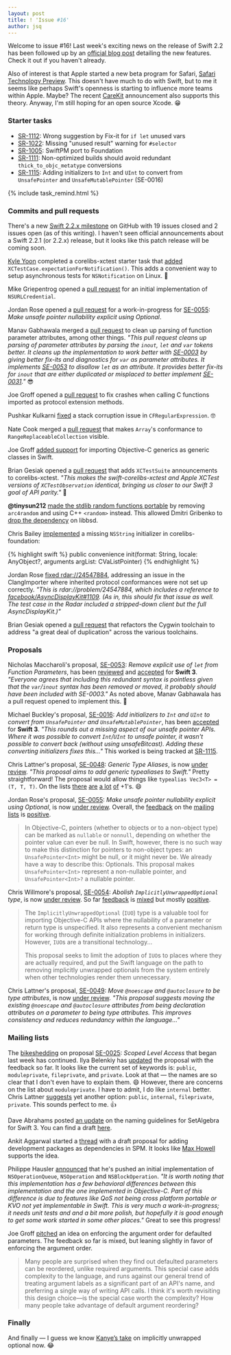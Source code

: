```yaml
---
layout: post
title: ! 'Issue #16'
author: jsq
---
```


Welcome to issue #16! Last week's exciting news on the release of Swift 2.2 has been followed up by an [official blog post](https://swift.org/blog/swift-2-2-new-features/) detailing the new features. Check it out if you haven't already.

Also of interest is that Apple started a new beta program for Safari, [Safari Technology Preview](https://developer.apple.com/safari/technology-preview/). This doesn't have much to do with Swift, but to me it seems like perhaps Swift's openness is starting to influence more teams within Apple. Maybe? The recent [CareKit](http://www.apple.com/pr/library/2016/03/21Apple-Advances-Health-Apps-with-CareKit.html) announcement also supports this theory. Anyway, I'm still hoping for an open source Xcode. 😁

<!--excerpt-->

### Starter tasks

- [SR-1112](https://bugs.swift.org/browse/SR-1112): Wrong suggestion by Fix-it for `if let` unused vars
- [SR-1022](https://bugs.swift.org/browse/SR-1022): Missing "unused result" warning for `#selector`
- [SR-1005](https://bugs.swift.org/browse/SR-1005): SwiftPM port to Foundation
- [SR-1111](https://bugs.swift.org/browse/SR-1111): Non-optimized builds should avoid redundant `thick_to_objc_metatype` conversions
- [SR-1115](https://bugs.swift.org/browse/SR-1115): Adding initializers to `Int` and `UInt` to convert from `UnsafePointer` and `UnsafeMutablePointer` (SE-0016)

{% include task_remind.html %}

### Commits and pull requests

There's a new [Swift 2.2.x milestone](https://github.com/apple/swift/pulls?utf8=✓&q=milestone%3A%22Swift+2.2.x%22+) on GitHub with 19 issues closed and 2 issues open (as of this writing). I haven't seen official announcements about a Swift 2.2.1 (or 2.2.x) release, but it looks like this patch release will be coming soon.

[Kyle Yoon](https://github.com/yoonapps) completed a corelibs-xctest starter task that [added](https://github.com/apple/swift-corelibs-xctest/pull/85) `XCTestCase.expectationForNotification()`. This adds a convenient way to setup asynchronous tests for `NSNotification` on Linux. 👏

Mike Griepentrog opened a [pull request](https://github.com/apple/swift-corelibs-foundation/pull/302) for an initial implementation of `NSURLCredential`.

Jordan Rose opened a [pull request](https://github.com/apple/swift/pull/1878) for a work-in-progress for [SE-0055](https://github.com/apple/swift-evolution/blob/master/proposals/0055-optional-unsafe-pointers.md): *Make unsafe pointer nullability explicit using Optional*.

Manav Gabhawala merged a [pull request](https://github.com/apple/swift/pull/1812) to clean up parsing of function parameter attributes, among other things. *"This pull request cleans up parsing of parameter attributes by parsing the `inout`, `let` and `var` tokens better. It cleans up the implementation to work better with [SE-0003](https://github.com/apple/swift-evolution/blob/master/proposals/0003-remove-var-parameters.md) by giving better fix-its and diagnostics for `var` as parameter attributes. It implements [SE-0053](https://github.com/apple/swift-evolution/blob/master/proposals/0053-remove-let-from-function-parameters.md) to disallow `let` as an attribute. It provides better fix-its for `inout` that are either duplicated or misplaced to better implement [SE-0031](https://github.com/apple/swift-evolution/blob/master/proposals/0031-adjusting-inout-declarations.md)."* 😎

Joe Groff opened a [pull request](https://github.com/apple/swift/pull/1938) to fix crashes when calling C functions imported as protocol extension methods.

Pushkar Kulkarni [fixed](https://github.com/apple/swift-corelibs-foundation/pull/301) a stack corruption issue in `CFRegularExpression`. 🤓

Nate Cook merged a [pull request](https://github.com/apple/swift/pull/1924) that makes `Array`'s conformance to `RangeReplaceableCollection` visible.

Joe Groff [added support](https://github.com/apple/swift/pull/1816) for importing Objective-C generics as generic classes in Swift.

Brian Gesiak opened a [pull request](https://github.com/apple/swift-corelibs-xctest/pull/84) that adds `XCTestSuite` announcements to corelibs-xctest. *"This makes the swift-corelibs-xctest and Apple XCTest versions of `XCTestObservation` identical, bringing us closer to our Swift 3 goal of API parity."* 🙌

**@tinysun212** [made the stdlib random functions portable](https://github.com/apple/swift/pull/1939) by removing `arc4random` and using C++ `<random>` instead. This allowed Dmitri Gribenko to [drop the dependency](https://github.com/apple/swift/pull/1965) on libbsd.

Chris Bailey [implemented](https://github.com/apple/swift-corelibs-foundation/pull/286) a missing `NSString` initializer in corelibs-foundation:

{% highlight swift %}
public convenience init(format: String, locale: AnyObject?, arguments argList: CVaListPointer)
{% endhighlight %}

Jordan Rose [fixed rdar://24547884](https://github.com/apple/swift/pull/1820), addressing an issue in the ClangImporter where inherited protocol conformances were not set up correctly. *"This is rdar://problem/24547884, which includes a reference to [facebook/AsyncDisplayKit#1109](https://github.com/facebook/AsyncDisplayKit/issues/1109). (As in, this should fix that issue as well. The test case in the Radar included a stripped-down client but the full AsyncDisplayKit.)"*

Brian Gesiak opened a [pull request](https://github.com/apple/swift/pull/1908) that refactors the Cygwin toolchain to address "a great deal of duplication" across the various toolchains.

### Proposals

Nicholas Maccharoli's proposal, [SE-0053](https://github.com/apple/swift-evolution/blob/master/proposals/0053-remove-let-from-function-parameters.md): *Remove explicit use of `let` from Function Parameters*, has been [reviewed](https://lists.swift.org/pipermail/swift-evolution-announce/2016-March/000078.html) and [accepted](https://lists.swift.org/pipermail/swift-evolution-announce/2016-March/000082.html) for **Swift 3**. *"Everyone agrees that including this redundant syntax is pointless given that the `var`/`inout` syntax has been removed or moved, it probably should have been included with SE-0003."* As noted above, Manav Gabhawala has a pull request opened to implement this. 👏

Michael Buckley's proposal, [SE-0016](https://github.com/apple/swift-evolution/blob/master/proposals/0016-initializers-for-converting-unsafe-pointers-to-ints.md): *Add initializers to `Int` and `UInt` to convert from `UnsafePointer` and `UnsafeMutablePointer`*, has been [accepted](https://lists.swift.org/pipermail/swift-evolution-announce/2016-March/000083.html) for **Swift 3**. *"This rounds out a missing aspect of our unsafe pointer APIs. Where it was possible to convert `Int`/`UInt` to unsafe pointer, it wasn't possible to convert back (without using unsafeBitcast). Adding these converting initializers fixes this..."* This worked is being tracked at [SR-1115](https://bugs.swift.org/browse/SR-1115).

Chris Lattner's proposal, [SE-0048](https://github.com/apple/swift-evolution/blob/master/proposals/0048-generic-typealias.md): *Generic Type Aliases*, is now [under review](https://lists.swift.org/pipermail/swift-evolution-announce/2016-March/000077.html). *"This proposal aims to add generic typealiases to Swift."* Pretty straightforward! The proposal would allow things like `typealias Vec3<T> = (T, T, T)`. On the lists [there](https://lists.swift.org/pipermail/swift-evolution/Week-of-Mon-20160321/013425.html) [are](https://lists.swift.org/pipermail/swift-evolution/Week-of-Mon-20160321/013340.html) [a lot](https://lists.swift.org/pipermail/swift-evolution/Week-of-Mon-20160321/013360.html) [of](https://lists.swift.org/pipermail/swift-evolution/Week-of-Mon-20160321/013369.html) +1's. 😄

Jordan Rose's proposal, [SE-0055](https://github.com/apple/swift-evolution/blob/master/proposals/0055-optional-unsafe-pointers.md): *Make unsafe pointer nullability explicit using Optional*, is now [under review](https://lists.swift.org/pipermail/swift-evolution-announce/2016-March/000079.html). Overall, the [feedback](https://lists.swift.org/pipermail/swift-evolution/Week-of-Mon-20160321/013408.html) on the [mailing lists](https://lists.swift.org/pipermail/swift-evolution/Week-of-Mon-20160321/013499.html) is [positive](https://lists.swift.org/pipermail/swift-evolution/Week-of-Mon-20160321/013427.html).

>In Objective-C, pointers (whether to objects or to a non-object type) can be marked as `nullable` or `nonnull`, depending on whether the pointer value can ever be null. In Swift, however, there is no such way to make this distinction for pointers to non-object types: an `UnsafePointer<Int>` might be null, or it might never be. We already have a way to describe this: Optionals. This proposal makes `UnsafePointer<Int>` represent a non-nullable pointer, and `UnsafePointer<Int>?` a nullable pointer.

Chris Willmore's proposal, [SE-0054](https://github.com/apple/swift-evolution/blob/master/proposals/0054-abolish-iuo.md): *Abolish `ImplicitlyUnwrappedOptional` type*, is now [under review](https://lists.swift.org/pipermail/swift-evolution-announce/2016-March/000080.html). So far [feedback](https://lists.swift.org/pipermail/swift-evolution/Week-of-Mon-20160321/013465.html) is [mixed](https://lists.swift.org/pipermail/swift-evolution/Week-of-Mon-20160321/013523.html) but mostly [positive](https://lists.swift.org/pipermail/swift-evolution/Week-of-Mon-20160321/013498.html).

>The `ImplicitlyUnwrappedOptional` (`IUO`) type is a valuable tool for importing Objective-C APIs where the nullability of a parameter or return type is unspecified. It also represents a convenient mechanism for working through definite initialization problems in initializers. However, `IUO`s are a transitional technology...
>
>This proposal seeks to limit the adoption of `IUO`s to places where they are actually required, and put the Swift language on the path to removing implicitly unwrapped optionals from the system entirely when other technologies render them unnecessary.

Chris Lattner's proposal, [SE-0049](https://github.com/apple/swift-evolution/blob/master/proposals/0049-noescape-autoclosure-type-attrs.md): *Move `@noescape` and `@autoclosure` to be type attributes*, is now [under review](https://lists.swift.org/pipermail/swift-evolution-announce/2016-March/000081.html). *"This proposal suggests moving the existing `@noescape` and `@autoclosure` attributes from being declaration attributes on a parameter to being type attributes. This improves consistency and reduces redundancy within the language..."*

### Mailing lists

The [bikeshedding](https://lists.swift.org/pipermail/swift-evolution/Week-of-Mon-20160314/012604.html) on proposal [SE-0025](https://github.com/apple/swift-evolution/blob/master/proposals/0025-scoped-access-level.md): *Scoped Level Access* that began last week has continued. Ilya Belenkiy has [updated](https://lists.swift.org/pipermail/swift-evolution/Week-of-Mon-20160321/013551.html) the proposal with the feedback so far. It looks like the current set of keywords is: `public`, `moduleprivate`, `fileprivate`, and `private`. Look at that &mdash; the names are so clear that I don't even have to explain them. 😄 However, there are concerns on the list about `moduleprivate`. I have to admit, I do like `internal` better. Chris Lattner [suggests](https://lists.swift.org/pipermail/swift-evolution/Week-of-Mon-20160328/013854.html) yet another option: `public`, `internal`, `fileprivate`, `private`. This sounds perfect to me. 👍

Dave Abrahams posted [an update](https://lists.swift.org/pipermail/swift-evolution/Week-of-Mon-20160321/013371.html) on the naming guidelines for SetAlgebra for Swift 3. You can find a draft [here](http://dabrahams.github.io/swift-naming/SetAlgebra-Math.html).

Ankit Aggarwal started a [thread](https://lists.swift.org/pipermail/swift-build-dev/Week-of-Mon-20160328/000372.html) with a draft proposal for adding development packages as dependencies in SPM. It looks like [Max Howell](https://lists.swift.org/pipermail/swift-build-dev/Week-of-Mon-20160328/000373.html) supports the idea.

Philippe Hausler [announced](https://lists.swift.org/pipermail/swift-corelibs-dev/Week-of-Mon-20160321/000534.html) that he's pushed an initial implementation of `NSOperationQueue`, `NSOperation` and `NSBlockOperation`. *"It is worth noting that this implementation has a few behavioral differences between this implementation and the one implemented in Objective-C. Part of this difference is due to features like QoS not being cross platform portable or KVO not yet implementable in Swift. This is very much a work-in-progress; it needs unit tests and and a bit more polish, but hopefully it is good enough to get some work started in some other places."* Great to see this progress!

Joe Groff [pitched](https://lists.swift.org/pipermail/swift-evolution/Week-of-Mon-20160328/013789.html) an idea on enforcing the argument order for defaulted parameters. The feedback so far is mixed, but leaning slightly in favor of enforcing the argument order.

>Many people are surprised when they find out defaulted parameters can be reordered, unlike required arguments. This special case adds complexity to the language, and runs against our general trend of treating argument labels as a significant part of an API's name, and preferring a single way of writing API calls. I think it's worth revisiting this design choice—is the special case worth the complexity? How many people take advantage of default argument reordering?

### Finally

And finally &mdash; I guess we know [Kanye’s take](https://twitter.com/NeoNacho/status/713184917899714561) on implicitly unwrapped optional now. 😂
